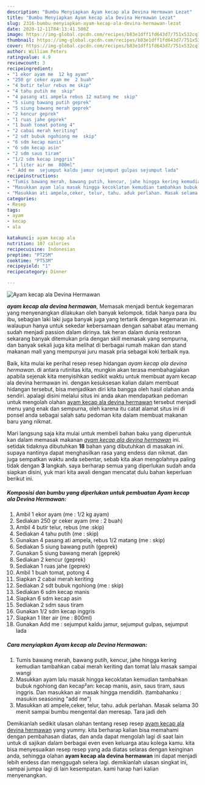 ```yaml
---
description: "Bumbu Menyiapkan Ayam kecap ala Devina Hermawan Lezat"
title: "Bumbu Menyiapkan Ayam kecap ala Devina Hermawan Lezat"
slug: 2316-bumbu-menyiapkan-ayam-kecap-ala-devina-hermawan-lezat
date: 2020-12-11T04:13:41.500Z
image: https://img-global.cpcdn.com/recipes/b83e1dff1fd643d7/751x532cq70/ayam-kecap-ala-devina-hermawan-foto-resep-utama.jpg
thumbnail: https://img-global.cpcdn.com/recipes/b83e1dff1fd643d7/751x532cq70/ayam-kecap-ala-devina-hermawan-foto-resep-utama.jpg
cover: https://img-global.cpcdn.com/recipes/b83e1dff1fd643d7/751x532cq70/ayam-kecap-ala-devina-hermawan-foto-resep-utama.jpg
author: William Peters
ratingvalue: 4.9
reviewcount: 3
recipeingredient:
- "1 ekor ayam me  12 kg ayam"
- "250 gr ceker ayam me  2 buah"
- "4 butir telur rebus me skip"
- "4 tahu putih me  skip"
- "4 pasang ati ampela rebus 12 matang me  skip"
- "5 siung bawang putih geprek"
- "5 siung bawang merah geprek"
- "2 kencur geprek"
- "1 ruas jahe geprek"
- "1 buah tomat potong 4"
- "2 cabai merah keriting"
- "2 sdt bubuk ngohiong me  skip"
- "6 sdm kecap manis"
- "6 sdm kecap asin"
- "2 sdm saus tiram"
- "1/2 sdm kecap inggris"
- "1 liter air me  800ml"
- " Add me  sejumput kaldu jamur sejumput gulpas sejumput lada"
recipeinstructions:
- "Tumis bawang merah, bawang putih, kencur, jahe hingga kering kemudian tambahkan cabai merah keriting dan tomat lalu masak sampai wangi"
- "Masukkan ayam lalu masak hingga kecoklatan kemudian tambahkan bubuk ngohiong dan kecap²an: kecap manis, asin, saus tiram, saus inggris. Dan masukkan air masak hingga mendidih. (tambahanku : masukin seasoning &#34;add me&#34;)"
- "Masukkan ati ampele,ceker, telur, tahu. aduk perlahan. Masak selama 30 menit sampai bumbu mengental dan meresap. Tara jadi deh"
categories:
- Resep
tags:
- ayam
- kecap
- ala

katakunci: ayam kecap ala 
nutrition: 107 calories
recipecuisine: Indonesian
preptime: "PT25M"
cooktime: "PT53M"
recipeyield: "1"
recipecategory: Dinner

---
```



![Ayam kecap ala Devina Hermawan](https://img-global.cpcdn.com/recipes/b83e1dff1fd643d7/751x532cq70/ayam-kecap-ala-devina-hermawan-foto-resep-utama.jpg)

<b><i>ayam kecap ala devina hermawan</i></b>, Memasak menjadi bentuk kegemaran yang menyenangkan dilakukan oleh banyak kelompok. tidak hanya para ibu ibu, sebagian laki laki juga banyak juga yang tertarik dengan kegemaran ini. walaupun hanya untuk sekedar kebersamaan dengan sahabat atau memang sudah menjadi passion dalam dirinya. tak heran dalam dunia restoran sekarang banyak ditemukan pria dengan skill memasak yang sempurna, dan banyak sekali juga kita melihat di berbagai rumah makan dan stand makanan mall yang mempunyai juru masak pria sebagai koki terbaik nya.

Baik, kita mulai ke perihal resep resep hidangan <i>ayam kecap ala devina hermawan</i>. di antara rutinitas kita, mungkin akan terasa membahagiakan apabila sejenak kita menyisihkan sedikit waktu untuk membuat ayam kecap ala devina hermawan ini. dengan kesuksesan kalian dalam membuat hidangan tersebut, bisa menjadikan diri kita bangga oleh hasil olahan anda sendiri. apalagi disini melalui situs ini anda akan mendapatkan pedoman untuk mengolah olahan <u>ayam kecap ala devina hermawan</u> tersebut menjadi menu yang enak dan sempurna, oleh karena itu catat alamat situs ini di ponsel anda sebagai salah satu pedoman kita dalam membuat makanan baru yang nikmat.




Mari langsung saja kita mulai untuk membeli bahan baku yang diperuntuk kan dalam memasak makanan <u><i>ayam kecap ala devina hermawan</i></u> ini. setidak tidaknya dibutuhkan <b>18</b> bahan yang dibutuhkan di masakan ini. supaya nantinya dapat menghasilkan rasa yang endess dan nikmat. dan juga sempatkan waktu anda sebentar, sebab kita akan mengolahnya paling tidak dengan <b>3</b> langkah. saya berharap semua yang diperlukan sudah anda siapkan disini, yuk mari kita awali dengan mencatat dulu bahan keperluan berikut ini.

<!--inarticleads1-->

##### Komposisi dan bumbu yang diperlukan untuk pembuatan Ayam kecap ala Devina Hermawan:

1. Ambil 1 ekor ayam (me : 1/2 kg ayam)
1. Sediakan 250 gr ceker ayam (me : 2 buah)
1. Ambil 4 butir telur, rebus (me :skip)
1. Sediakan 4 tahu putih (me : skip)
1. Gunakan 4 pasang ati ampela, rebus 1/2 matang (me : skip)
1. Sediakan 5 siung bawang putih (geprek)
1. Gunakan 5 siung bawang merah (geprek)
1. Sediakan 2 kencur (geprek)
1. Sediakan 1 ruas jahe (geprek)
1. Ambil 1 buah tomat, potong 4
1. Siapkan 2 cabai merah keriting
1. Sediakan 2 sdt bubuk ngohiong (me : skip)
1. Sediakan 6 sdm kecap manis
1. Siapkan 6 sdm kecap asin
1. Sediakan 2 sdm saus tiram
1. Gunakan 1/2 sdm kecap inggris
1. Siapkan 1 liter air (me : 800ml)
1. Gunakan  Add me : sejumput kaldu jamur, sejumput gulpas, sejumput lada




<!--inarticleads2-->

##### Cara menyiapkan Ayam kecap ala Devina Hermawan:

1. Tumis bawang merah, bawang putih, kencur, jahe hingga kering kemudian tambahkan cabai merah keriting dan tomat lalu masak sampai wangi
1. Masukkan ayam lalu masak hingga kecoklatan kemudian tambahkan bubuk ngohiong dan kecap²an: kecap manis, asin, saus tiram, saus inggris. Dan masukkan air masak hingga mendidih. (tambahanku : masukin seasoning &#34;add me&#34;)
1. Masukkan ati ampele,ceker, telur, tahu. aduk perlahan. Masak selama 30 menit sampai bumbu mengental dan meresap. Tara jadi deh




Demikianlah sedikit ulasan olahan tentang resep resep <u>ayam kecap ala devina hermawan</u> yang yummy. kita berharap kalian bisa memahami dengan pembahasan diatas, dan anda dapat mengolah lagi di saat lain untuk di sajikan dalam berbagai even even keluarga atau kolega kamu. kita bisa menyesuaikan resep resep yang ada diatas selaras dengan keinginan anda, sehingga olahan <b>ayam kecap ala devina hermawan</b> ini dapat menjadi lebih endess dan menggugah selera lagi. demikianlah ulasan singkat ini, sampai jumpa lagi di lain kesempatan. kami harap hari kalian menyenangkan.
